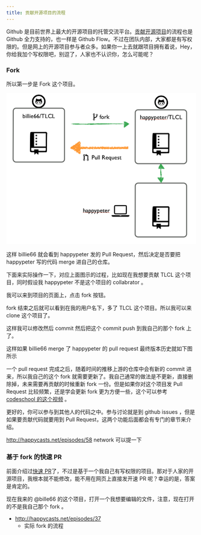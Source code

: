 ```yaml
---
title: 贡献开源项目的流程
---
```


Github 是目前世界上最大的开源项目的托管交流平台。[贡献开源项目](https://guides.github.com/activities/contributing-to-open-source/)的流程也是 Github 全力支持的，也一样是 Github Flow。不过在团队内部，大家都是有写权限的。但是网上的开源项目参与者众多。如果你一上去就跟项目拥有着说，Hey，你给我加个写权限吧，别逗了，人家也不认识你，怎么可能呢？


### Fork

所以第一步是 Fork 这个项目。




![](images/flow_fork/flow.png)




<!-- happycasts 60 详细图解了 fork 的流程 -->

这样 billie66 就会看到 happypeter 发的 Pull Request，然后决定是否要把 happypeter 写的代码 merge 进自己的仓库。


下面来实际操作一下，对应上面图示的过程，比如现在我想要贡献 TLCL 这个项目，同时假设我 happypeter 不是这个项目的 collabrator 。

我可以来到项目的页面上，点击 fork 按钮。


fork 结束之后就可以看到在我的用户名下，多了 TLCL 这个项目。所以我可以来 clone 这个项目了。

这样我可以修改然后 commit 然后把这个 commit push 到我自己的那个 fork 上了。


这样如果 billie66 merge 了 happypeter 的 pull request 最终版本历史就如下图所示



一个 pull request 完成之后，随着时间的推移上游的仓库中会有新的 commit 进来，所以我自己的这个 fork 就需要更新了。我自己通常的做法是不更新，直接删除掉，未来需要再贡献的时候重新 fork 一份。但是如果你对这个项目发 Pull Request 比较频繁，还是学会更新 fork 更为方便一些，这个可以参考 [codeschool 的这个视频](http://campus.codeschool.com/courses/mastering-github/level/1/section/4/video/1) 。


更好的，你可以参与到其他人的代码之中。参与讨论就是到 github issues ，但是如果要贡献代码就要用到  Pull Request，这两个功能后面都会有专门的章节来介绍。



http://happycasts.net/episodes/58 network 可以提一下


### 基于 fork 的快速 PR
前面介绍过[快速 PR]()了，不过是基于一个我自己有写权限的项目。那对于人家的开源项目，我根本就不能修改，能不用在网页上直接发开速 PR 呢？幸运的是，答案是肯定的。

现在我来的 @bille66 的这个项目，打开一个我想要编辑的文件，注意，现在打开的不是我自己那个 fork 。



<!--  - http://happycasts.net/episodes/60
  - 图示整个过程 
改进这期 视频 可以做一套更简单点的，符合本章内容的图示
更简单，更美观是我未来的一个方向了

  -->

- http://happycasts.net/episodes/37
  - 实际 fork 的流程
